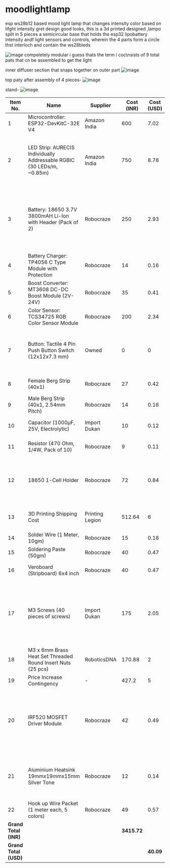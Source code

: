 # moodlightlamp
esp ws28b12 based mood light lamp that changes intensity color based on lifght intensity gret design good looks, this is a 3d printed designed ,lampo split in 5 pieces a semicircular base that holds the esp32 lipobattery intensity andf light sensors and controls, wherein the 4 parts form a circle thst interloch and contain the ws28bleds

![image](https://github.com/user-attachments/assets/d83b1a37-41bf-4efe-ae61-d65401684fd9)
compeletely modular i guess thats the term i coc\nsists of 9 total pats that cn be assembled to get the light

inner diffuser section that snaps together on outer part
![image](https://github.com/user-attachments/assets/13bd1f42-7b2b-4f39-a4de-af1be7adfe09)

top paty after assembly of 4 pieces-
![image](https://github.com/user-attachments/assets/ce5ee1df-acca-4042-a582-9d4638dff2ea)

stand-
![image](https://github.com/user-attachments/assets/1e3857ba-2f29-4ce1-a807-43f56f4739c9)

| Item No. | Name | Supplier | Cost (INR) | Cost (USD) | Comment | Link |
|---|---|---|---|---|---|---|
| 1 | Microcontroller: ESP32-DevKitC-32E V4 | Amazon India | 600 | 7.02 | | https://www.amazon.in/ESP32-DevkitC-32E-V4-Latest-ESP32-Development/dp/B0BSSB25MS |
| 2 | LED Strip: AURECIS Individually Addressable RGBIC (30 LEDs/m, ~0.85m) | Amazon India | 750 | 8.78 | Approx. 0.85m length for 27cm diameter circle, approx. 26 LEDs. | https://www.amazon.in/AURECIS-Individually-Addressable-Non-Waterproof-Combinations/dp/B0FC96PCJQ/ |
| 3 | Battery: 18650 3.7V 3800mAH Li-Ion with Header (Pack of 2) | Robocraze | 250 | 2.93 | Reverted to original selection. Two batteries in parallel (1S2P) for 7600mAh total. | https://robocraze.com/products/18650-3-7v-3800mah-li-ion-rechargeable-battery-pack-of-2 |
| 4 | Battery Charger: TP4056 C Type Module with Protection | Robocraze | 14 | 0.16 | | https://robocraze.com/products/tp4056-battery-charger-c-type-module-with-protection-1 |
| 5 | Boost Converter: MT3608 DC-DC Boost Module (2V-24V) | Robocraze | 35 | 0.41 | | https://robocraze.com/products/mt3608-dc-dc-boost-module-2V-24V?_pos=1&_sid=a627efe0c&_ss=r |
| 6 | Color Sensor: TCS34725 RGB Color Sensor Module | Robocraze | 200 | 2.34 | Reverted to original price. | https://robocraze.com/products/tcs34725-rgb-color-sensor?variant=40192938475673 |
| 7 | Button: Tactile 4 Pin Push Button Switch (12x12x7.3 mm) | Owned | 0 | 0 | Owned. Pack of 5, only 1 needed for soft power control. | |
| 8 | Female Berg Strip (40x1) | Robocraze | 27 | 0.42 | 3 | https://www.robocraze.com/products/40x1-female-berg-strip?_pos=1&_psq=berg&_ss=e&_v=1.0 |
| 9 | Male Berg Strip (40x1, 2.54mm Pitch) | Robocraze | 14 | 0.16 | 2 pcs. | https://www.robocraze.com/products/40x1-pin-2-54mm-pitch-male-berg-strip?_pos=3&_psq=berg&_ss=e&_v=1.0 |
| 10 | Capacitor (1000µF, 25V, Electrolytic) | Import Dukan | 10 | 0.12 | | https://www.importdukan.com/1000uf-25v-electrolytic-capacitor-resistors?search=1000uf+capicator&description=true |
| 11 | Resistor (470 Ohm, 1/4W, Pack of 10) | Robocraze | 9 | 0.11 | | https://www.robocraze.com/products/470-ohm-resistor-pack-of-10?_pos=1&_sid=04790dc15&_ss=r |
| 12 | 18650 1-Cell Holder | Robocraze | 72 | 0.84 | For secure mounting of two 18650 batteries (2 pcs). | https://www.robocraze.com/products/18650-1-cell-holder?_pos=4&_psq=holder&_ss=e&_v=1.0 |
| 13 | 3D Printing Shipping Cost | Printing Legion | 512.64 | 6 | shipping from printing Legion. | (Shipping) |
| 14 | Solder Wire (1 Meter, 10gm) | Robocraze | 15 | 0.18 | | https://www.robocraze.com/products/soldering-wire10gm?_pos=2&_psq=solder&_ss=e&_v=1.0 |
| 15 | Soldering Paste (50gm) | Robocraze | 40 | 0.47 | | https://www.robocraze.com/products/soldering-paste-50-gm?_pos=5&_sid=5845158cf&_ss=r |
| 16 | Veroboard (Stripboard) 6x4 inch | Robocraze | 40 | 0.47 | Reverted to original price. | |
| 17 | M3 Screws (40 pieces of screws) | Import Dukan | 175 | 2.05 | cheaper than amazon its like 60-70screws amazo askes 5-8 dollars its 1 | https://www.importdukan.com/m2.5-x-8.5mm-socket-head-cap-allen-screws-pack-10-screws |
| 18 | M3 x 6mm Brass Heat Set Threaded Round Insert Nuts (25 pcs) | RoboticsDNA | 170.88 | 2 | Price includes delivery. | https://roboticsdna.in/product/m3-x-6mm-brass-heat-set-threaded-round-insert-nut-25-pcs/ |
| 19 | Price Increase Contingency | - | 427.2 | 5 | | |
| 20 | IRF520 MOSFET Driver Module | Robocraze | 42 | 0.49 | For "soft power" control of main circuit via ESP32. Heat sink needed for loads > 1A. | https://robocraze.com/products/keyes-mos-driving-module-for-boards-compatible-with-arduino |
| 21 | Aluminium Heatsink 19mmx19mmx15mm Silver Tone | Robocraze | 12 | 0.14 | For MOSFET. Requires heatsink in enclosed space. | https://robocraze.com/products/aluminium-heatsink-19mmx19mmx15mm-silver-tone |
| 22 | Hook up Wire Packet (1 meter each, 5 colors) | Robocraze | 49 | 0.57 | | |
| **Grand Total (INR)** | | | **3415.72** | | | |
| **Grand Total (USD)** | | | | **40.09** | | |
